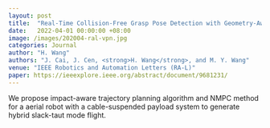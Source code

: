 ```yaml
---
layout: post
title:  "Real-Time Collision-Free Grasp Pose Detection with Geometry-Aware Refinement Using High-Resolution Volume"
date:   2022-04-01 00:00:00 +08:00
image: /images/202004-ral-vpn.jpg
categories: Journal
author: "H. Wang"
authors: "J. Cai, J. Cen, <strong>H. Wang</strong>, and M. Y. Wang"
venue: "IEEE Robotics and Automation Letters (RA-L)"
paper: https://ieeexplore.ieee.org/abstract/document/9681231/
---
```

We propose impact-aware trajectory planning algorithm and NMPC method for a aerial robot with a cable-suspended payload system to generate hybrid slack-taut mode flight. 
